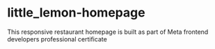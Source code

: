 # little_lemon-homepage
This responsive restaurant homepage is built as part of Meta frontend developers professional certificate
